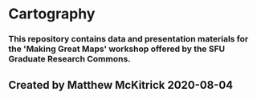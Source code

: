 # Cartography
### This repository contains data and presentation materials for the 'Making Great Maps' workshop offered by the SFU Graduate Research Commons.

## Created by Matthew McKitrick 2020-08-04
